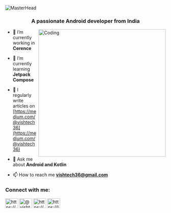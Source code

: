 ![MasterHead](https://raw.githubusercontent.com/sagar-viradiya/sagar-viradiya/master/resources/banner.png)
<h3 align="center">A passionate Android developer from India</h3>
<img align="right" alt="Coding" width="400" src="https://camo.githubusercontent.com/c1dcb74cc1c1835b1d716f5051499a2814c683c806b15f04b0eba492863703e9/68747470733a2f2f63646e2e6472696262626c652e636f6d2f75736572732f3733303730332f73637265656e73686f74732f363538313234332f6176656e746f2e676966">

- 🔭 I’m currently working in **Cerence**

- 🌱 I’m currently learning **Jetpack Compose**

- 📝 I regularly write articles on [https://medium.com/@vishtech36](https://medium.com/@vishtech36)

- 💬 Ask me about **Android and Kotlin**

- 📫 How to reach me **vishtech36@gmail.com**

<h3 align="left">Connect with me:</h3>
<p align="left">
<a href="https://linkedin.com/in/https://www.linkedin.com/in/vishwajeet-barve-b7a9ab256/" target="blank"><img align="center" src="https://raw.githubusercontent.com/rahuldkjain/github-profile-readme-generator/master/src/images/icons/Social/linked-in-alt.svg" alt="https://www.linkedin.com/in/vishwajeet-barve-b7a9ab256/" height="30" width="40" /></a>
<a href="https://medium.com/@vishtech36" target="blank"><img align="center" src="https://raw.githubusercontent.com/rahuldkjain/github-profile-readme-generator/master/src/images/icons/Social/medium.svg" alt="@vishtech36" height="30" width="40" /></a>
<a href="https://www.codechef.com/users/https://www.codechef.com/users/vishwajeet_36" target="blank"><img align="center" src="https://cdn.jsdelivr.net/npm/simple-icons@3.1.0/icons/codechef.svg" alt="https://www.codechef.com/users/vishwajeet_36" height="30" width="40" /></a>
<a href="https://www.leetcode.com/https://leetcode.com/vishtech36/" target="blank"><img align="center" src="https://raw.githubusercontent.com/rahuldkjain/github-profile-readme-generator/master/src/images/icons/Social/leet-code.svg" alt="https://leetcode.com/vishtech36/" height="30" width="40" /></a>
</p>
